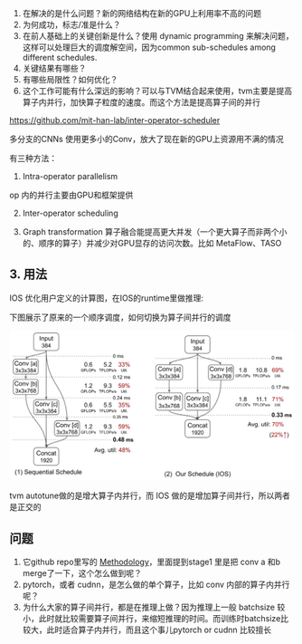 1. 在解决的是什么问题？新的网络结构在新的GPU上利用率不高的问题
2. 为何成功，标志/准是什么？
3. 在前人基础上的关键创新是什么？使用 dynamic programming 来解决问题，这样可以处理巨大的调度解空间，因为common sub-schedules among different schedules.
4. 关键结果有哪些？
5. 有哪些局限性？如何优化？
6. 这个工作可能有什么深远的影响？可以与TVM结合起来使用，tvm主要是提高算子内并行，加快算子粒度的速度。而这个方法是提高算子间的并行

https://github.com/mit-han-lab/inter-operator-scheduler

多分支的CNNs 使用更多小的Conv，放大了现在新的GPU上资源用不满的情况

有三种方法：

1. Intra-operator parallelism

op 内的并行主要由GPU和框架提供

2. Inter-operator scheduling

3. Graph transformation
算子融合能提高更大并发（一个更大算子而非两个小的、顺序的算子）并减少对GPU显存的访问次数。比如 MetaFlow、TASO

## 3. 用法
IOS 优化用户定义的计算图，在IOS的runtime里做推理:

下图展示了原来的一个顺序调度，如何切换为算子间并行的调度

![](imgs/ios-inter-ops-parallel.png)

tvm autotune做的是增大算子内并行，而 IOS 做的是增加算子间并行，所以两者是正交的

## 问题
1. 它github repo里写的 [Methodology](https://github.com/mit-han-lab/inter-operator-scheduler#1-methodology)，里面提到stage1 里是把 conv a 和b merge了一下，这个怎么做到呢？
2. pytorch，或者 cudnn，是怎么做的单个算子，比如 conv 内部的算子内并行呢？
3. 为什么大家的算子间并行，都是在推理上做？因为推理上一般 batchsize 较小，此时就比较需要算子间并行，来缩短推理的时间。而训练时batchsize比较大，此时适合算子内并行，而且这个事儿pytorch or cudnn 比较擅长
